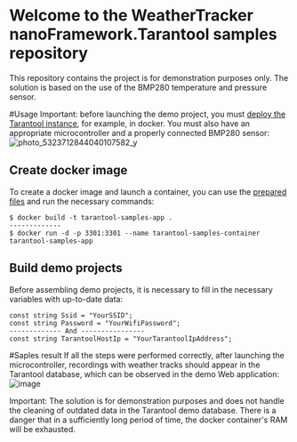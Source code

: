# Welcome to the WeatherTracker nanoFramework.Tarantool samples repository
This repository contains the project is for demonstration purposes only.
The solution is based on the use of the BMP280 temperature and pressure sensor.

#Usage
Important: before launching the demo project, you must [deploy the Tarantool instance](https://www.tarantool.io/en/download/os-installation/docker-hub/), for example, in docker.
You must also have an appropriate microcontroller and a properly connected BMP280 sensor:
![photo_5323712844040107582_y](https://github.com/user-attachments/assets/89d1561d-9229-4e3e-a9df-18c364889b28)

## Create docker image
To create a docker image and launch a container, you can use the [prepared files](https://github.com/RelaxSpirit/nanoFramework.Tarantool/tree/master/Samples/WeatherTracker/Tarantool) and run the necessary commands:
```
$ docker build -t tarantool-samples-app .
-------------
$ docker run -d -p 3301:3301 --name tarantool-samples-container tarantool-samples-app
```

## Build demo projects
Before assembling demo projects, it is necessary to fill in the necessary variables with up-to-date data:
```
const string Ssid = "YourSSID";
const string Password = "YourWifiPassword";
------------- And ----------------
const string TarantoolHostIp = "YourTarantoolIpAddress";
```

#Saples result
If all the steps were performed correctly, after launching the microcontroller, recordings with weather tracks should appear in the Tarantool database, which can be observed in the demo Web application:
![image](https://github.com/user-attachments/assets/7a420e5e-6bf2-4629-b8c7-939e79cf1dca)

Important: The solution is for demonstration purposes and does not handle the cleaning of outdated data in the Tarantool demo database. There is a danger that in a sufficiently long period of time, the docker container's RAM will be exhausted.

